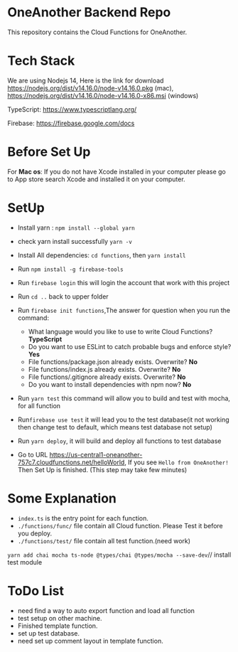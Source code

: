 # OneAnother Backend Repo

This repository contains the Cloud Functions for OneAnother.

# Tech Stack
We are using Nodejs 14, Here is the link for download https://nodejs.org/dist/v14.16.0/node-v14.16.0.pkg (mac), https://nodejs.org/dist/v14.16.0/node-v14.16.0-x86.msi (windows) 

TypeScript: https://www.typescriptlang.org/

Firebase: https://firebase.google.com/docs


# Before Set Up
For **Mac os**: If you do not have Xcode installed in your computer please go to App store search Xcode and installed it on your computer.

# SetUp
- Install yarn : `npm install --global yarn `
- check yarn install successfully `yarn -v`
- Install All dependencies: `cd functions`, then `yarn install`
- Run `npm install -g firebase-tools`
- Run `firebase login` this will login the account that work with this project
- Run `cd ..` back to upper folder
- Run `firebase init functions`,The answer for question when you run the command:

    - What language would you like to use to write Cloud Functions? **TypeScript**
    - Do you want to use ESLint to catch probable bugs and enforce style? **Yes**
    - File functions/package.json already exists. Overwrite? **No**
    - File functions/index.js already exists. Overwrite? **No**
    - File functions/.gitignore already exists. Overwrite? **No**
    - Do you want to install dependencies with npm now? **No**

- Run `yarn test` this command will allow you to build and test with mocha, for all function
- Run`firebase use test` it will lead you to the test database(it not working then change test to default, which means test database not setup)
- Run `yarn deploy`, it will build and deploy all functions to test database
- Go to URL https://us-central1-oneanother-757c7.cloudfunctions.net/helloWorld, If you see `Hello from OneAnother!` Then Set Up is finished. (This step may take few minutes)

# Some Explanation
- `index.ts` is the entry point for each function.
- `./functions/func/` file contain all Cloud function. Please Test it before you deploy.
- `./functions/test/` file contain all test function.(need work)


`yarn add chai mocha ts-node @types/chai @types/mocha --save-dev`// install test module

# ToDo List
- need find a way to auto export function and load all function
- test setup on other machine.
- Finished template function.
- set up test database.
- need set up comment layout in template function.

